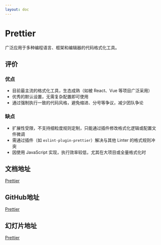 ```yaml
---
layout: doc
---
```


# Prettier

广泛应用于多种编程语言、框架和编辑器的代码格式化工具。

## 评价

### 优点

- 目前最主流的格式化工具，生态成熟（如被 React、Vue 等项目广泛采用）
- 优秀的默认设置，无需复杂配置即可使用
- 通过强制执行一致的代码风格，避免缩进、分号等争议，减少团队争论

### 缺点

- 扩展性受限，不支持细粒度规则定制，只能通过插件修改格式化逻辑或配置文件微调
- 需通过插件（如 `eslint-plugin-prettier`）解决与其他 Linter 的格式规则冲突
- 因使用 JavaScript 实现，执行效率较低，尤其在大项目或全量格式化时

## 文档地址

[Prettier](https://prettier.io/)

## GitHub地址

[Prettier](https://github.com/prettier/prettier/)

## 幻灯片地址

[Prettier](/SlideStack/prettier-slide/)